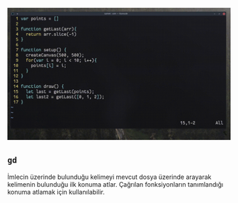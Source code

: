 ![](26.gif)

## `gd`

İmlecin üzerinde bulunduğu kelimeyi mevcut dosya üzerinde arayarak kelimenin bulunduğu ilk konuma atlar. Çağrılan fonksiyonların tanımlandığı konuma atlamak için kullanılabilir.
